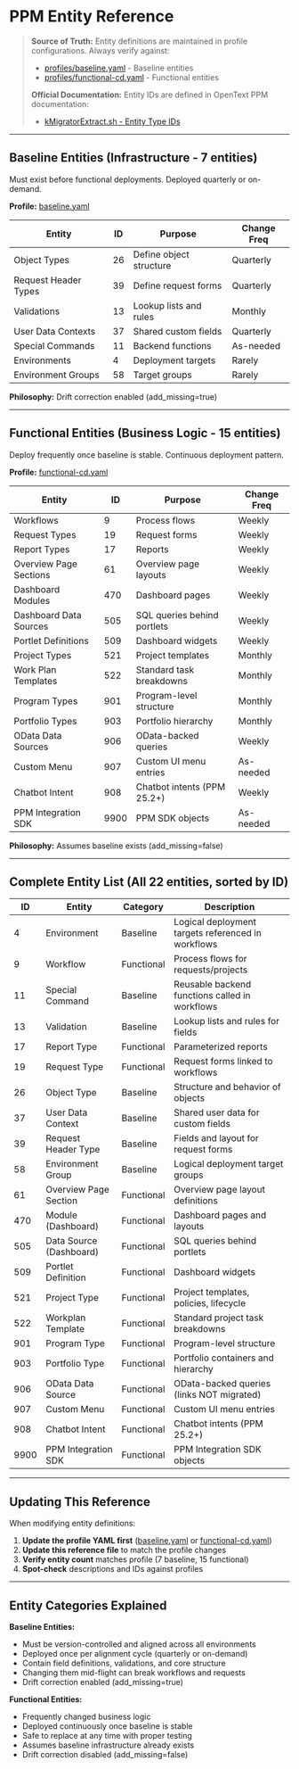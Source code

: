 # PPM Entity Reference

> **Source of Truth:** Entity definitions are maintained in profile configurations.
> Always verify against:
> - [profiles/baseline.yaml](../profiles/baseline.yaml) - Baseline entities
> - [profiles/functional-cd.yaml](../profiles/functional-cd.yaml) - Functional entities
>
> **Official Documentation:** Entity IDs are defined in OpenText PPM documentation:
> - [kMigratorExtract.sh - Entity Type IDs](https://admhelp.microfocus.com/ppm/en/25.1-25.3/Help/Content/SA/InstallAdmin/122100_InstallAdmin_Server.htm)

---

## Baseline Entities (Infrastructure - 7 entities)

Must exist before functional deployments. Deployed quarterly or on-demand.

**Profile:** [baseline.yaml](../profiles/baseline.yaml)

| Entity | ID | Purpose | Change Freq |
|--------|----|---------| ------------|
| Object Types | 26 | Define object structure | Quarterly |
| Request Header Types | 39 | Define request forms | Quarterly |
| Validations | 13 | Lookup lists and rules | Monthly |
| User Data Contexts | 37 | Shared custom fields | Quarterly |
| Special Commands | 11 | Backend functions | As-needed |
| Environments | 4 | Deployment targets | Rarely |
| Environment Groups | 58 | Target groups | Rarely |

**Philosophy:** Drift correction enabled (add_missing=true)

---

## Functional Entities (Business Logic - 15 entities)

Deploy frequently once baseline is stable. Continuous deployment pattern.

**Profile:** [functional-cd.yaml](../profiles/functional-cd.yaml)

| Entity | ID | Purpose | Change Freq |
|--------|----|---------| ------------|
| Workflows | 9 | Process flows | Weekly |
| Request Types | 19 | Request forms | Weekly |
| Report Types | 17 | Reports | Weekly |
| Overview Page Sections | 61 | Overview page layouts | Weekly |
| Dashboard Modules | 470 | Dashboard pages | Weekly |
| Dashboard Data Sources | 505 | SQL queries behind portlets | Weekly |
| Portlet Definitions | 509 | Dashboard widgets | Weekly |
| Project Types | 521 | Project templates | Monthly |
| Work Plan Templates | 522 | Standard task breakdowns | Monthly |
| Program Types | 901 | Program-level structure | Monthly |
| Portfolio Types | 903 | Portfolio hierarchy | Monthly |
| OData Data Sources | 906 | OData-backed queries | Weekly |
| Custom Menu | 907 | Custom UI menu entries | As-needed |
| Chatbot Intent | 908 | Chatbot intents (PPM 25.2+) | Weekly |
| PPM Integration SDK | 9900 | PPM SDK objects | As-needed |

**Philosophy:** Assumes baseline exists (add_missing=false)

---

## Complete Entity List (All 22 entities, sorted by ID)

| ID | Entity | Category | Description |
|----|--------|----------|-------------|
| 4 | Environment | Baseline | Logical deployment targets referenced in workflows |
| 9 | Workflow | Functional | Process flows for requests/projects |
| 11 | Special Command | Baseline | Reusable backend functions called in workflows |
| 13 | Validation | Baseline | Lookup lists and rules for fields |
| 17 | Report Type | Functional | Parameterized reports |
| 19 | Request Type | Functional | Request forms linked to workflows |
| 26 | Object Type | Baseline | Structure and behavior of objects |
| 37 | User Data Context | Baseline | Shared user data for custom fields |
| 39 | Request Header Type | Baseline | Fields and layout for request forms |
| 58 | Environment Group | Baseline | Logical deployment target groups |
| 61 | Overview Page Section | Functional | Overview page layout definitions |
| 470 | Module (Dashboard) | Functional | Dashboard pages and layouts |
| 505 | Data Source (Dashboard) | Functional | SQL queries behind portlets |
| 509 | Portlet Definition | Functional | Dashboard widgets |
| 521 | Project Type | Functional | Project templates, policies, lifecycle |
| 522 | Workplan Template | Functional | Standard project task breakdowns |
| 901 | Program Type | Functional | Program-level structure |
| 903 | Portfolio Type | Functional | Portfolio containers and hierarchy |
| 906 | OData Data Source | Functional | OData-backed queries (links NOT migrated) |
| 907 | Custom Menu | Functional | Custom UI menu entries |
| 908 | Chatbot Intent | Functional | Chatbot intents (PPM 25.2+) |
| 9900 | PPM Integration SDK | Functional | PPM Integration SDK objects |

---

## Updating This Reference

When modifying entity definitions:

1. **Update the profile YAML first** ([baseline.yaml](../profiles/baseline.yaml) or [functional-cd.yaml](../profiles/functional-cd.yaml))
2. **Update this reference file** to match the profile changes
3. **Verify entity count** matches profile (7 baseline, 15 functional)
4. **Spot-check** descriptions and IDs against profiles

---

## Entity Categories Explained

**Baseline Entities:**
- Must be version-controlled and aligned across all environments
- Deployed once per alignment cycle (quarterly or on-demand)
- Contain field definitions, validations, and core structure
- Changing them mid-flight can break workflows and requests
- Drift correction enabled (add_missing=true)

**Functional Entities:**
- Frequently changed business logic
- Deployed continuously once baseline is stable
- Safe to replace at any time with proper testing
- Assumes baseline infrastructure already exists
- Drift correction disabled (add_missing=false)
